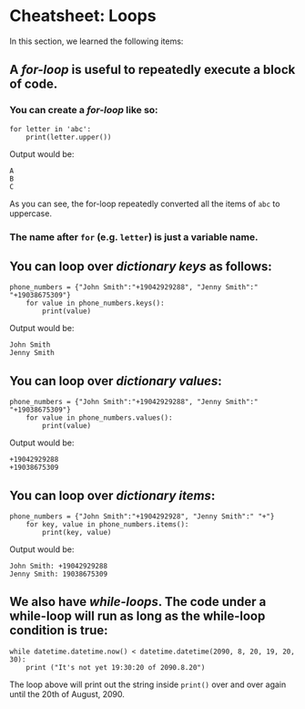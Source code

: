 # Cheatsheet: Loops

In this section, we learned the following items:

## A *for-loop* is useful to repeatedly execute a block of code. 

### You can create a *for-loop* like so:

```
for letter in 'abc':
    print(letter.upper())
```

Output would be:
```
A
B
C
```

As you can see, the for-loop repeatedly converted all the items of ```abc``` to uppercase. 

### The name after ```for``` (e.g. ```letter```) is just a variable name. 

## You can loop over *dictionary keys* as follows:

```
phone_numbers = {"John Smith":"+19042929288", "Jenny Smith":" "+19038675309"}
    for value in phone_numbers.keys():
        print(value)
```

Output would be:

```
John Smith
Jenny Smith
```

## You can loop over *dictionary values*:

```
phone_numbers = {"John Smith":"+19042929288", "Jenny Smith":" "+19038675309"}
    for value in phone_numbers.values():
        print(value)
```

Output would be:

```
+19042929288
+19038675309
```

## You can loop over *dictionary items*:

```
phone_numbers = {"John Smith":"+1904292928", "Jenny Smith":" "+"}
    for key, value in phone_numbers.items():
        print(key, value)
```

Output would be:

```
John Smith: +19042929288
Jenny Smith: 19038675309
```

## We also have *while-loops*. The code under a while-loop will run as long as the while-loop condition is true:

```
while datetime.datetime.now() < datetime.datetime(2090, 8, 20, 19, 20, 30):
    print ("It's not yet 19:30:20 of 2090.8.20")

```

The loop above will print out the string inside ```print()``` over and over again until the 20th of August, 2090. 